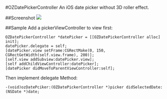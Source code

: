 #OZDatePickerController
An iOS date picker without 3D roller effect.


##Screenshot
![](https://raw.githubusercontent.com/StanOz/OZDatePickerController/master/OZDatePickerController/OZDatePickerDemo.gif)  

##Sample
Add a pickerViewController to view first:

    OZDatePickerController *datePicker = [[OZDatePickerController alloc] init];
    datePicker.delegate = self;
    [datePicker.view setFrame:CGRectMake(0, 150, CGRectGetWidth(self.view.frame), 200)];
    [self.view addSubview:datePicker.view];
    [self addChildViewController:datePicker];
    [datePicker didMoveToParentViewController:self];

Then implement delegate Method:
	
	-(void)ozDatePciker:(OZDatePickerController *)picker didSelectedDate:(NSDate *)date;

